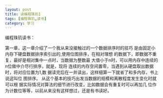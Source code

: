 ```yaml
---
layout: post
title: 读编程珠玑1
tags: [编程珠玑,读书]
category: 学习
---
```


编程珠玑读书：

第一章，这一章介绍了一个我从来没接触过的一个数据排序时的技巧
是由固定小内存下硬盘数据排序索引出的,使用位图排序，在相对理想
的数据下，即数据不重复，最好是相对集中一点时，当数据为整数最
大值小于n时，可以用内存中连续的n位做中介尽行排序，就是，现将
连续的内存空间置零，当遇到从硬盘取出数据时，将对应位置为1,数
据读完后在一并读出，这样细算一下就省了和多内存，书上说这叫位
图排序。
从这个基本的技巧出发当数据的规模和离散程度发生变化时就可以根
据实际情况对算法的细节进行改变，比如数据会有重复时可以再加几
位作为计数位等等，以前从来没有这样想过，还是有书读好。
